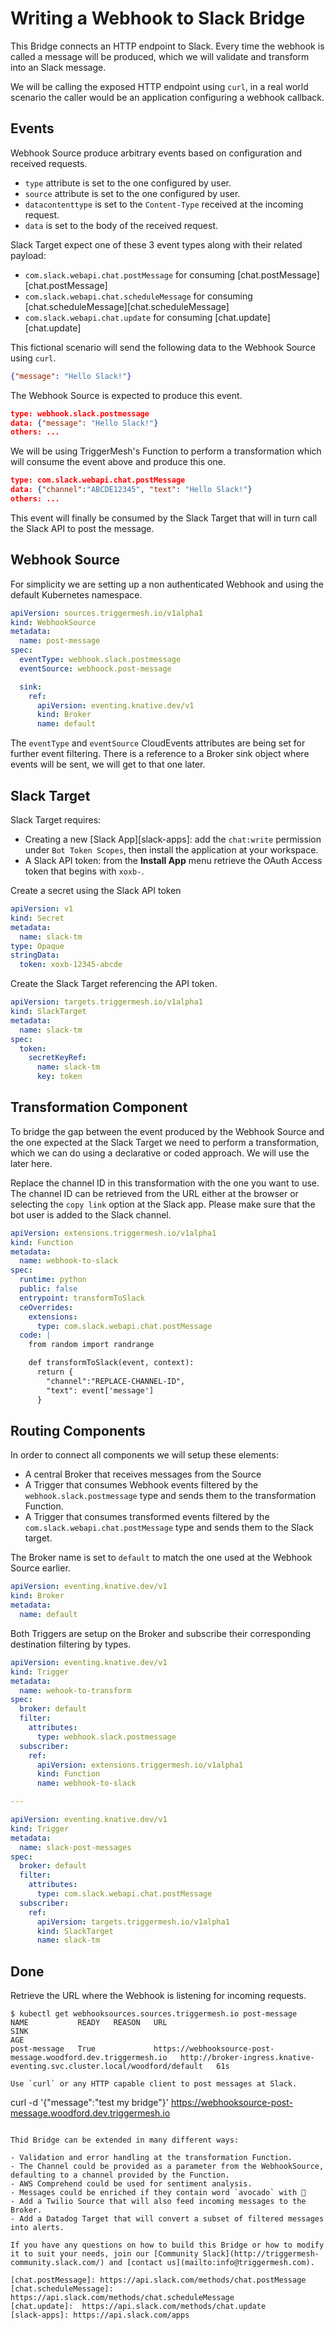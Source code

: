 # Writing a Webhook to Slack Bridge

This Bridge connects an HTTP endpoint to Slack. Every time the webhook is called a message will be produced, which we will validate and transform into an Slack message.

We will be calling the exposed HTTP endpoint using `curl`, in a real world scenario the caller would be an application configuring a webhook callback.

## Events

Webhook Source produce arbitrary events based on configuration and received requests.

- `type` attribute is set to the one configured by user.
- `source` attribute is set to the one configured by user.
- `datacontenttype` is set to the `Content-Type` received at the incoming request.
- `data` is set to the body of the received request.

Slack Target expect one of these 3 event types along with their related payload:

- `com.slack.webapi.chat.postMessage` for consuming [chat.postMessage][chat.postMessage]
- `com.slack.webapi.chat.scheduleMessage` for consuming [chat.scheduleMessage][chat.scheduleMessage]
- `com.slack.webapi.chat.update` for consuming [chat.update][chat.update]

This fictional scenario will send the following data to the Webhook Source using `curl`.
```json
{"message": "Hello Slack!"}
```

The Webhook Source is expected to produce this event.

```json
type: webhook.slack.postmessage
data: {"message": "Hello Slack!"}
others: ...
```

We will be using TriggerMesh's Function to perform a transformation which will consume the event above and produce this one.

```json
type: com.slack.webapi.chat.postMessage
data: {"channel":"ABCDE12345", "text": "Hello Slack!"}
others: ...
```

This event will finally be consumed by the Slack Target that will in turn call the Slack API to post the message.

## Webhook Source

For simplicity we are setting up a non authenticated Webhook and using the default Kubernetes namespace.

```yaml
apiVersion: sources.triggermesh.io/v1alpha1
kind: WebhookSource
metadata:
  name: post-message
spec:
  eventType: webhook.slack.postmessage
  eventSource: webhoock.post-message

  sink:
    ref:
      apiVersion: eventing.knative.dev/v1
      kind: Broker
      name: default
```

The `eventType` and `eventSource` CloudEvents attributes are being set for further event filtering. There is a reference to a Broker sink object where events will be sent, we will get to that one later.

## Slack Target

Slack Target requires:

- Creating a new [Slack App][slack-apps]: add the `chat:write` permission under `Bot Token Scopes`, then install the application at your workspace.
- A Slack API token: from the **Install App** menu retrieve the OAuth Access token that begins with `xoxb-`.

Create a secret using the Slack API token

```yaml
apiVersion: v1
kind: Secret
metadata:
  name: slack-tm
type: Opaque
stringData:
  token: xoxb-12345-abcde
```

Create the Slack Target referencing the API token.

```yaml
apiVersion: targets.triggermesh.io/v1alpha1
kind: SlackTarget
metadata:
  name: slack-tm
spec:
  token:
    secretKeyRef:
      name: slack-tm
      key: token
```

## Transformation Component

To bridge the gap between the event produced by the Webhook Source and the one expected at the Slack Target we need to perform a transformation, which we can do using a declarative or coded approach. We will use the later here.

Replace the channel ID in this transformation with the one you want to use. The channel ID can be retrieved from the URL either at the browser or selecting the `copy link` option at the Slack app. Please make sure that the bot user is added to the Slack channel.

```yaml
apiVersion: extensions.triggermesh.io/v1alpha1
kind: Function
metadata:
  name: webhook-to-slack
spec:
  runtime: python
  public: false
  entrypoint: transformToSlack
  ceOverrides:
    extensions:
      type: com.slack.webapi.chat.postMessage
  code: |
    from random import randrange

    def transformToSlack(event, context):
      return {
        "channel":"REPLACE-CHANNEL-ID",
        "text": event['message']
      }
```

## Routing Components

In order to connect all components we will setup these elements:

- A central Broker that receives messages from the Source
- A Trigger that consumes Webhook events filtered by the `webhook.slack.postmessage` type and sends them to the transformation Function.
- A Trigger that consumes transformed events filtered by the `com.slack.webapi.chat.postMessage` type and sends them to the Slack target.

The Broker name is set to `default` to match the one used at the Webhook Source earlier.

```yaml
apiVersion: eventing.knative.dev/v1
kind: Broker
metadata:
  name: default
```

Both Triggers are setup on the Broker and subscribe their corresponding destination filtering by types.

```yaml
apiVersion: eventing.knative.dev/v1
kind: Trigger
metadata:
  name: wehook-to-transform
spec:
  broker: default
  filter:
    attributes:
      type: webhook.slack.postmessage
  subscriber:
    ref:
      apiVersion: extensions.triggermesh.io/v1alpha1
      kind: Function
      name: webhook-to-slack

---

apiVersion: eventing.knative.dev/v1
kind: Trigger
metadata:
  name: slack-post-messages
spec:
  broker: default
  filter:
    attributes:
      type: com.slack.webapi.chat.postMessage
  subscriber:
    ref:
      apiVersion: targets.triggermesh.io/v1alpha1
      kind: SlackTarget
      name: slack-tm
```

## Done

Retrieve the URL where the Webhook is listening for incoming requests.

```console
$ kubectl get webhooksources.sources.triggermesh.io post-message
NAME           READY   REASON   URL                                                                  SINK                                                                            AGE
post-message   True             https://webhooksource-post-message.woodford.dev.triggermesh.io   http://broker-ingress.knative-eventing.svc.cluster.local/woodford/default   61s

Use `curl` or any HTTP capable client to post messages at Slack.

```
curl -d '{"message":"test my bridge"}' https://webhooksource-post-message.woodford.dev.triggermesh.io
```

Thid Bridge can be extended in many different ways:

- Validation and error handling at the transformation Function.
- The Channel could be provided as a parameter from the WebhookSource, defaulting to a channel provided by the Function.
- AWS Comprehend could be used for sentiment analysis.
- Messages could be enriched if they contain word `avocado` with 🥑
- Add a Twilio Source that will also feed incoming messages to the Broker.
- Add a Datadog Target that will convert a subset of filtered messages into alerts.

If you have any questions on how to build this Bridge or how to modify it to suit your needs, join our [Community Slack](http://triggermesh-community.slack.com/) and [contact us](mailto:info@triggermesh.com).

[chat.postMessage]: https://api.slack.com/methods/chat.postMessage
[chat.scheduleMessage]: https://api.slack.com/methods/chat.scheduleMessage
[chat.update]:  https://api.slack.com/methods/chat.update
[slack-apps]: https://api.slack.com/apps

